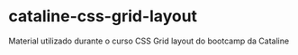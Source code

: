 # cataline-css-grid-layout

Material utilizado durante o curso CSS Grid layout do bootcamp da Cataline

